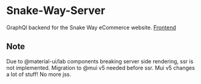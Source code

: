 # Snake-Way-Server
GraphQl backend for the Snake Way eCommerce website.
[Frontend](https://github.com/snake-eaterr/Snake-Way-client)

## Note
Due to @material-ui/lab components breaking server side rendering, ssr is not implemented. Migration to @mui v5 needed before ssr. Mui v5 changes a lot of stuff! No more jss.
